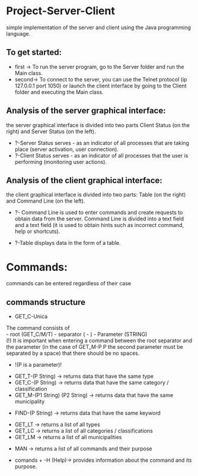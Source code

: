 # Project-Server-Client

<div>simple implementation of the server and client using the Java programming language.</div>

## To get started: 
 - <div>first -> To run the server program, go to the Server folder and run the Main class. </div>
 - <div>second-> To connect to the server, you can use the Telnet protocol (ip 127.0.0.1 port 1050) or launch the client interface by going to the Client folder and executing the Main class.</div>
  
## Analysis of the server graphical interface:
the server graphical interface is divided into two parts Client Status (on the right) and Server Status (on the left).

  - ?-Server Status serves - as an indicator of all processes that are taking place (server activation, user connection).
  - ?-Client Status serves - as an indicator of all processes that the user is performing (monitoring user actions).

## Analysis of the client graphical interface:
 the client graphical interface is divided into two parts: Table (on the right) and Command Line (on the left).

 - ?- Command Line is used to enter commands and create requests to obtain data from the server. Command Line is divided into a text field and a text field (it is used       to obtain hints such as incorrect command, help or shortcuts).

 - ?-Table displays data in the form of a table.

# Commands:
<div>commands can be entered regardless of their case</div>

## <div>commands structure</div>
-  GET_C-Unica
    
<div>The command consists of</div> 
-  root (GET_C/M/T)
-  separator ( - ) 
-  Parameter (STRING)
<div> (!) It is important when entering a command between the root separator and the parameter (in the case of GET_M-P P the second parameter must be separated by a space) that there should be no spaces.</div> 

- <p>!(P is a parameter)!</p>

- <div> GET_T-(P String) -> returns data that have the same type </div>
- <div>GET_C-(P String) -> returns data that have the same category / classification</div>
- <div>GET_M-(P1 String) (P2 String) -> returns data that have the same municipality</div>

- <p>FIND-(P String) -> returns data that have the same keyword</p>

- <div>GET_LT -> returns a list of all types</div>
- <div>GET_LC -> returns a list of all categories / classifications</div>
- <div>GET_LM -> returns a list of all municipalities</div>

- <p>MAN -> returns a list of all commands and their purpose</p>

- <p>comands + -H (Help)-> provides information about the command and its purpose.</p>

